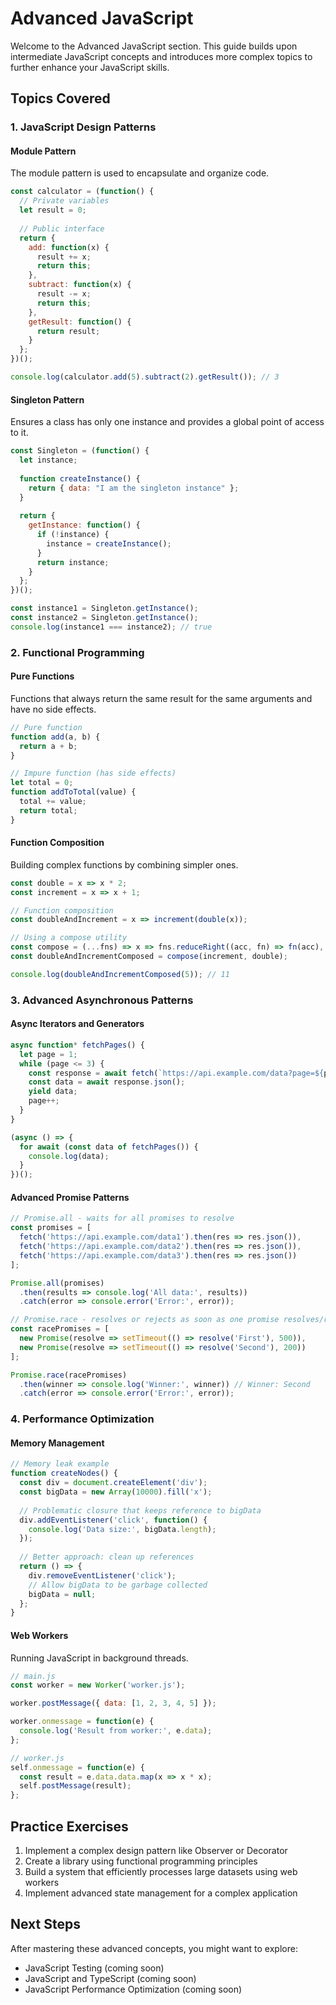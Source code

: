 # Advanced JavaScript

Welcome to the Advanced JavaScript section. This guide builds upon intermediate JavaScript concepts and introduces more complex topics to further enhance your JavaScript skills.

## Topics Covered

### 1. JavaScript Design Patterns

#### Module Pattern
The module pattern is used to encapsulate and organize code.

```javascript
const calculator = (function() {
  // Private variables
  let result = 0;
  
  // Public interface
  return {
    add: function(x) {
      result += x;
      return this;
    },
    subtract: function(x) {
      result -= x;
      return this;
    },
    getResult: function() {
      return result;
    }
  };
})();

console.log(calculator.add(5).subtract(2).getResult()); // 3
```

#### Singleton Pattern
Ensures a class has only one instance and provides a global point of access to it.

```javascript
const Singleton = (function() {
  let instance;
  
  function createInstance() {
    return { data: "I am the singleton instance" };
  }
  
  return {
    getInstance: function() {
      if (!instance) {
        instance = createInstance();
      }
      return instance;
    }
  };
})();

const instance1 = Singleton.getInstance();
const instance2 = Singleton.getInstance();
console.log(instance1 === instance2); // true
```

### 2. Functional Programming

#### Pure Functions
Functions that always return the same result for the same arguments and have no side effects.

```javascript
// Pure function
function add(a, b) {
  return a + b;
}

// Impure function (has side effects)
let total = 0;
function addToTotal(value) {
  total += value;
  return total;
}
```

#### Function Composition
Building complex functions by combining simpler ones.

```javascript
const double = x => x * 2;
const increment = x => x + 1;

// Function composition
const doubleAndIncrement = x => increment(double(x));

// Using a compose utility
const compose = (...fns) => x => fns.reduceRight((acc, fn) => fn(acc), x);
const doubleAndIncrementComposed = compose(increment, double);

console.log(doubleAndIncrementComposed(5)); // 11
```

### 3. Advanced Asynchronous Patterns

#### Async Iterators and Generators

```javascript
async function* fetchPages() {
  let page = 1;
  while (page <= 3) {
    const response = await fetch(`https://api.example.com/data?page=${page}`);
    const data = await response.json();
    yield data;
    page++;
  }
}

(async () => {
  for await (const data of fetchPages()) {
    console.log(data);
  }
})();
```

#### Advanced Promise Patterns

```javascript
// Promise.all - waits for all promises to resolve
const promises = [
  fetch('https://api.example.com/data1').then(res => res.json()),
  fetch('https://api.example.com/data2').then(res => res.json()),
  fetch('https://api.example.com/data3').then(res => res.json())
];

Promise.all(promises)
  .then(results => console.log('All data:', results))
  .catch(error => console.error('Error:', error));

// Promise.race - resolves or rejects as soon as one promise resolves/rejects
const racePromises = [
  new Promise(resolve => setTimeout(() => resolve('First'), 500)),
  new Promise(resolve => setTimeout(() => resolve('Second'), 200))
];

Promise.race(racePromises)
  .then(winner => console.log('Winner:', winner)) // Winner: Second
  .catch(error => console.error('Error:', error));
```

### 4. Performance Optimization

#### Memory Management

```javascript
// Memory leak example
function createNodes() {
  const div = document.createElement('div');
  const bigData = new Array(10000).fill('x');
  
  // Problematic closure that keeps reference to bigData
  div.addEventListener('click', function() {
    console.log('Data size:', bigData.length);
  });
  
  // Better approach: clean up references
  return () => {
    div.removeEventListener('click');
    // Allow bigData to be garbage collected
    bigData = null;
  };
}
```

#### Web Workers
Running JavaScript in background threads.

```javascript
// main.js
const worker = new Worker('worker.js');

worker.postMessage({ data: [1, 2, 3, 4, 5] });

worker.onmessage = function(e) {
  console.log('Result from worker:', e.data);
};

// worker.js
self.onmessage = function(e) {
  const result = e.data.data.map(x => x * x);
  self.postMessage(result);
};
```

## Practice Exercises

1. Implement a complex design pattern like Observer or Decorator
2. Create a library using functional programming principles
3. Build a system that efficiently processes large datasets using web workers
4. Implement advanced state management for a complex application

## Next Steps

After mastering these advanced concepts, you might want to explore:

- JavaScript Testing (coming soon)
- JavaScript and TypeScript (coming soon)
- JavaScript Performance Optimization (coming soon)